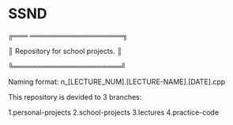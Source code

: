 # SSND
╔═══    ═══════════════════╗ 

║ Repository for school projects. ║ 

╚══════════════════════╝

Naming format: n_[LECTURE_NUM].[LECTURE-NAME].[DATE].cpp

This repository is devided to 3 branches:

1.personal-projects
2.school-projects
3.lectures
4.practice-code
